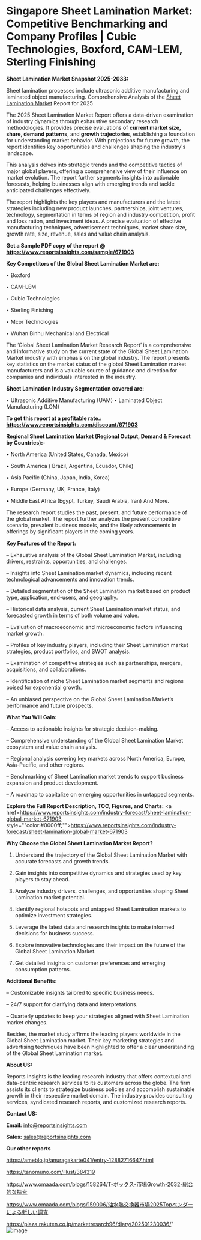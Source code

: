 # Singapore Sheet Lamination Market: Competitive Benchmarking and Company Profiles | Cubic Technologies, Boxford, CAM-LEM, Sterling Finishing

<strong>Sheet Lamination Market Snapshot 2025-2033:</strong>

Sheet lamination processes include ultrasonic additive manufacturing and laminated object manufacturing. Comprehensive Analysis of the <a href=https://www.reportsinsights.com/sample/671903>Sheet Lamination Market</a> Report for 2025

The 2025 Sheet Lamination Market Report offers a data-driven examination of industry dynamics through exhaustive secondary research methodologies. It provides precise evaluations of <strong>current market size, share, demand patterns</strong>, and <strong>growth trajectories</strong>, establishing a foundation for understanding market behavior. With projections for future growth, the report identifies key opportunities and challenges shaping the industry's landscape.

This analysis delves into strategic trends and the competitive tactics of major global players, offering a comprehensive view of their influence on market evolution. The report further segments insights into actionable forecasts, helping businesses align with emerging trends and tackle anticipated challenges effectively.

The report highlights the key players and manufacturers and the latest strategies including new product launches, partnerships, joint ventures, technology, segmentation in terms of region and industry competition, profit and loss ration, and investment ideas. A precise evaluation of effective manufacturing techniques, advertisement techniques, market share size, growth rate, size, revenue, sales and value chain analysis.

<strong>Get a Sample PDF copy of the report @ <a href=https://www.reportsinsights.com/sample/671903 style=color:#0000ff;>https://www.reportsinsights.com/sample/671903</a></strong>

<strong>Key Competitors of the Global Sheet Lamination Market are:</strong>

‣ Boxford

‣ CAM-LEM

‣ Cubic Technologies

‣ Sterling Finishing

‣ Mcor Technologies

‣ Wuhan Binhu Mechanical and Electrical

The ‘Global Sheet Lamination Market Research Report’ is a comprehensive and informative study on the current state of the Global Sheet Lamination Market industry with emphasis on the global industry. The report presents key statistics on the market status of the global Sheet Lamination market manufacturers and is a valuable source of guidance and direction for companies and individuals interested in the industry.

<strong>Sheet Lamination Industry Segmentation covered are:</strong>

‣ Ultrasonic Additive Manufacturing (UAM)
‣ Laminated Object Manufacturing (LOM)

<strong>To get this report at a profitable rate.: <a href=https://www.reportsinsights.com/discount/671903 style=color:#0000ff;>https://www.reportsinsights.com/discount/671903</a></strong>

<strong>Regional Sheet Lamination Market (Regional Output, Demand &amp; Forecast by Countries):-</strong>

• North America (United States, Canada, Mexico)

• South America ( Brazil, Argentina, Ecuador, Chile)

• Asia Pacific (China, Japan, India, Korea)

• Europe (Germany, UK, France, Italy)

• Middle East Africa (Egypt, Turkey, Saudi Arabia, Iran) And More.

The research report studies the past, present, and future performance of the global market. The report further analyzes the present competitive scenario, prevalent business models, and the likely advancements in offerings by significant players in the coming years.

<strong>Key Features of the Report:</strong>

– Exhaustive analysis of the Global Sheet Lamination Market, including drivers, restraints, opportunities, and challenges.

– Insights into Sheet Lamination market dynamics, including recent technological advancements and innovation trends.

– Detailed segmentation of the Sheet Lamination market based on product type, application, end-users, and geography.

– Historical data analysis, current Sheet Lamination market status, and forecasted growth in terms of both volume and value.

– Evaluation of macroeconomic and microeconomic factors influencing market growth.

– Profiles of key industry players, including their Sheet Lamination market strategies, product portfolios, and SWOT analysis.

– Examination of competitive strategies such as partnerships, mergers, acquisitions, and collaborations.

– Identification of niche Sheet Lamination market segments and regions poised for exponential growth.

– An unbiased perspective on the Global Sheet Lamination Market’s performance and future prospects.

<strong>What You Will Gain:</strong>

– Access to actionable insights for strategic decision-making.

– Comprehensive understanding of the Global Sheet Lamination Market ecosystem and value chain analysis.

– Regional analysis covering key markets across North America, Europe, Asia-Pacific, and other regions.

– Benchmarking of Sheet Lamination market trends to support business expansion and product development.

– A roadmap to capitalize on emerging opportunities in untapped segments.

<strong>Explore the Full Report Description, TOC, Figures, and Charts:</strong>
<a href=https://www.reportsinsights.com/industry-forecast/sheet-lamination-global-market-671903 style=""color:#0000ff;"">https://www.reportsinsights.com/industry-forecast/sheet-lamination-global-market-671903</a>

<strong>Why Choose the Global Sheet Lamination Market Report?</strong>

1. Understand the trajectory of the Global Sheet Lamination Market with accurate forecasts and growth trends.

2. Gain insights into competitive dynamics and strategies used by key players to stay ahead.

3. Analyze industry drivers, challenges, and opportunities shaping Sheet Lamination market potential.

4. Identify regional hotspots and untapped Sheet Lamination markets to optimize investment strategies.

5. Leverage the latest data and research insights to make informed decisions for business success.

6. Explore innovative technologies and their impact on the future of the Global Sheet Lamination Market.

7. Get detailed insights on customer preferences and emerging consumption patterns.

<strong>Additional Benefits:</strong>

– Customizable insights tailored to specific business needs.

– 24/7 support for clarifying data and interpretations.

– Quarterly updates to keep your strategies aligned with Sheet Lamination market changes.

Besides, the market study affirms the leading players worldwide in the Global Sheet Lamination market. Their key marketing strategies and advertising techniques have been highlighted to offer a clear understanding of the Global Sheet Lamination market.

<strong><strong>About US</strong>:</strong>

Reports Insights is the leading research industry that offers contextual and data-centric research services to its customers across the globe. The firm assists its clients to strategize business policies and accomplish sustainable growth in their respective market domain. The industry provides consulting services, syndicated research reports, and customized research reports.

<strong>Contact US:</strong>

<p class=><b>Email:</b> <a href=mailto:info@reportsinsights.com>info@reportsinsights.com</a></p>
<p class=><b>Sales:</b> <a href=mailto:sales@reportsinsights.com>sales@reportsinsights.com</a></p>

<strong>Our other reports</strong>

<a href=https://ameblo.jp/anuragakarte041/entry-12882716647.html>https://ameblo.jp/anuragakarte041/entry-12882716647.html</a>

<a href=https://tanomuno.com/illust/384319>https://tanomuno.com/illust/384319</a>

<a href=https://www.omaada.com/blogs/158264/T-ボックス-市場Growth-2032-総合的な探索>https://www.omaada.com/blogs/158264/T-ボックス-市場Growth-2032-総合的な探索</a>

<a href=https://www.omaada.com/blogs/159006/油水熱交換器市場2025Topベンダーによる新しい調査>https://www.omaada.com/blogs/159006/油水熱交換器市場2025Topベンダーによる新しい調査</a>

<a href=https://plaza.rakuten.co.jp/marketresarch96/diary/202501230036/>https://plaza.rakuten.co.jp/marketresarch96/diary/202501230036/</a>"
![image](https://github.com/user-attachments/assets/f6fa0235-c02f-47a5-b306-87a37187df09)
